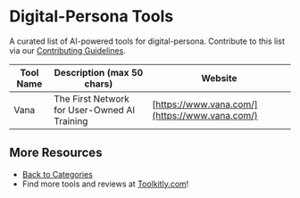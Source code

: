 # Digital-Persona Tools

A curated list of AI-powered tools for digital-persona. Contribute to this list via our [Contributing Guidelines](../CONTRIBUTING.md).

| Tool Name | Description (max 50 chars) | Website |
|-----------|----------------------------|---------|
| Vana | The First Network for User-Owned AI Training | [https://www.vana.com/](https://www.vana.com/) |

## More Resources
- [Back to Categories](https://github.com/ToolkitlyAI/awesome-ai-tools/blob/master/README.md)
- Find more tools and reviews at [Toolkitly.com](https://toolkitly.com)!
